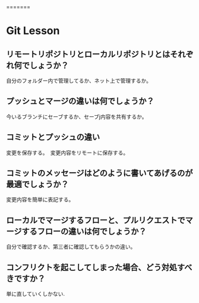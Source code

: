 =======
# Git Lesson

## リモートリポジトリとローカルリポジトリとはそれぞれ何でしょうか？
自分のフォルダー内で管理してるか、ネット上で管理するか。


## プッシュとマージの違いは何でしょうか？
今いるブランチにセーブするか、セーブj内容を共有するか。


## コミットとプッシュの違い
変更を保存する。　変更内容をリモートに保存する。


## コミットのメッセージはどのように書いてあげるのが最適でしょうか？
変更内容を簡単に表記する。


## ローカルでマージするフローと、プルリクエストでマージするフローの違いは何でしょうか？
自分で確認するか、第三者に確認してもらうかの違い。


## コンフリクトを起こしてしまった場合、どう対処すべきですか？
単に直していくしかない.

